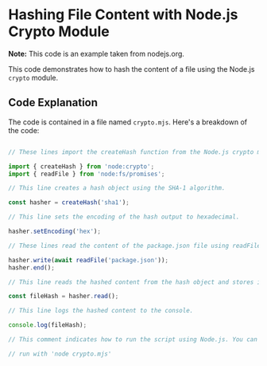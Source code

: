 # Hashing File Content with Node.js Crypto Module

**Note:** This code is an example taken from nodejs.org.

This code demonstrates how to hash the content of a file using the Node.js `crypto` module.

## Code Explanation

The code is contained in a file named `crypto.mjs`. Here's a breakdown of the code:

```javascript

// These lines import the createHash function from the Node.js crypto module and the readFile function from the fs/promises module, allowing for asynchronous file reading.**

import { createHash } from 'node:crypto';
import { readFile } from 'node:fs/promises';

// This line creates a hash object using the SHA-1 algorithm.

const hasher = createHash('sha1');

// This line sets the encoding of the hash output to hexadecimal.

hasher.setEncoding('hex');

// These lines read the content of the package.json file using readFile and write it to the hash object. await is used to ensure the file is read asynchronously before hashing.

hasher.write(await readFile('package.json'));
hasher.end();

// This line reads the hashed content from the hash object and stores it in the fileHash variable.

const fileHash = hasher.read();

// This line logs the hashed content to the console.

console.log(fileHash);

// This comment indicates how to run the script using Node.js. You can execute node crypto.mjs in the terminal to run the code.

// run with 'node crypto.mjs'

